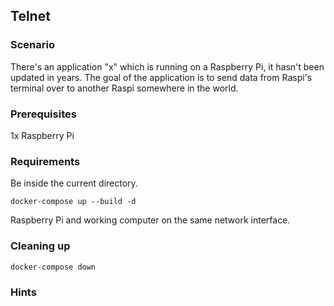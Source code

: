 ## Telnet

### Scenario

There's an application "x" which is running on a Raspberry Pi, it hasn't been updated in years. The goal of the application is to send data from Raspi's terminal over to another Raspi somewhere in the world.


### Prerequisites

1x Raspberry Pi


### Requirements 

Be inside the current directory.

`docker-compose up --build -d`

Raspberry Pi and working computer on the same network interface.


### Cleaning up

`docker-compose down`


### **Hints**

